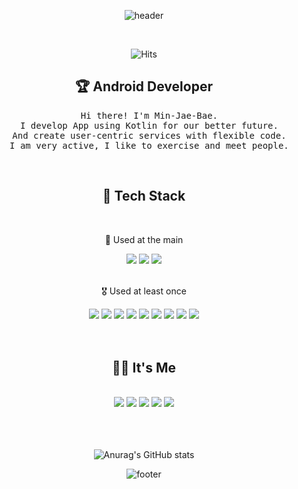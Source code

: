 <div align = "center">
  
![header](https://capsule-render.vercel.app/api?type=waving&color=FFD700&text=%20Min-Jae-Bae%20%20&height=200&fontSize=90&fontColor=000000)
 
  <br>

  ![Hits](https://hits.seeyoufarm.com/api/count/incr/badge.svg?url=https%3A%2F%2Fgithub.com%2FMin-Jae-Bae&count_bg=%23FFD700&title_bg=%23000000&icon=&icon_color=%23E7E7E7&title=Hits&edge_flat=false)
  
  ## 🏆 Android Developer
  <pre>
  Hi there! I'm Min-Jae-Bae.
  I develop App using Kotlin for our better future.
  And create user-centric services with flexible code.
  I am very active, I like to exercise and meet people.</pre>
  
  <br>
  
  ## 🔎 Tech Stack
  
  <br>
  
  🥇 Used at the main
  <div>
  <img src="https://img.shields.io/badge/Kotlin-7F52FF?style=for-the-badge&logo=Kotlin&logoColor=white"/>
   <img src="https://img.shields.io/badge/Android-3DDC84?style=for-the-badge&logo=Android&logoColor=white"/>
   <img src="https://img.shields.io/badge/Notion-000000?style=for-the-badge&logo=Notion&logoColor=white"/>
  </div>
  
  <br>
  
  🎖 Used at least once
  <div>
    <img src="https://img.shields.io/badge/HTML5-E34F26?style=for-the-badge&logo=HTML5&logoColor=white"/>
    <img src="https://img.shields.io/badge/Java-E34F26?style=for-the-badge&logo=Java&logoColor=white"/>
    <img src="https://img.shields.io/badge/JavaScript-F7DF1E?style=for-the-badge&logo=JavaScript&logoColor=white"/>
    <img src="https://img.shields.io/badge/CSS3-1572B6?style=for-the-badge&logo=CSS3&logoColor=white"/>
    <img src="https://img.shields.io/badge/C++-A8B9CC?style=for-the-badge&logo=C++&logoColor=white"/>
    <img src="https://img.shields.io/badge/C-A8B9CC?style=for-the-badge&logo=C&logoColor=white"/>
    <img src="https://img.shields.io/badge/React-61DAFB?style=for-the-badge&logo=React&logoColor=white"/>
    <img src="https://img.shields.io/badge/Python-3776AB?style=for-the-badge&logo=Python&logoColor=white"/>
    <img src="https://img.shields.io/badge/Figma-F24E1E?style=for-the-badge&logo=Figma&logoColor=white"/>
  </div>
  
  <br>
  <br>
  
  ## 🕵️‍♂️ It's Me
  
  <br>
  
  <div>
    <a href = "https://github.com/Min-Jae-Bae"><img src="https://img.shields.io/badge/GitHub-181717?style=for-the-badge&logo=GitHub&logoColor=white"/></a>
    <a href = "https://kr.linkedin.com/in/bae-min-jae-437523237"><img src="https://img.shields.io/badge/LinkedIn-0A66C2?style=for-the-badge&logo=LinkedIn&logoColor=white"/></a>
    <a href = "https://myithistory1.tistory.com"><img src="https://img.shields.io/badge/Blog-000000?style=for-the-badge&logo=Tistory&logoColor=white"/></a>
    <a href = "https://ginger-puck-b7f.notion.site/Min-Jae-2cca64a9500c423a8e39764bca16304d"><img src="https://img.shields.io/badge/Resume-000000?style=for-the-badge&logo=Notion&logoColor=white"/></a>
    <img src="https://img.shields.io/badge/qoalaswo123@icloud.com-3693F3?style=for-the-badge&logo=iCloud&logoColor=white"/>
  </div>
  
  <br>
  <br>
  <br>
  
![Anurag's GitHub stats](https://github-readme-stats.vercel.app/api?username=Min-Jae-Bae&show_icons=true&theme=great-gatsby)
  
![footer](https://capsule-render.vercel.app/api?section=footer&type=waving&color=FFD700)
  
</div>

